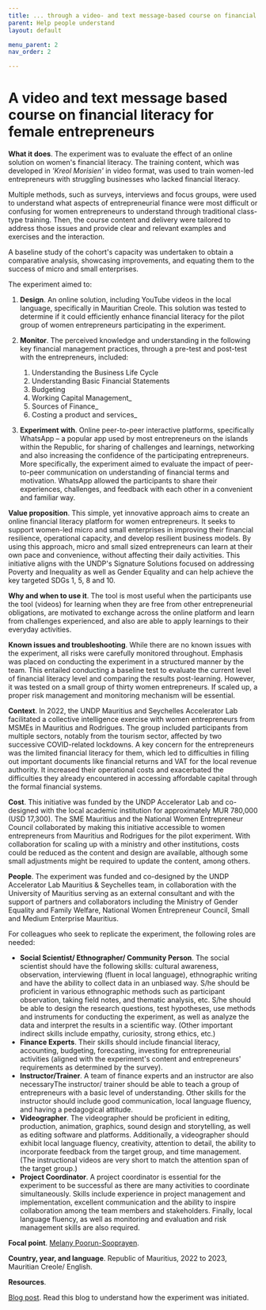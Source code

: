 ```yaml
---
title: ... through a video- and text message-based course on financial literacy for female entrepreneurs
parent: Help people understand
layout: default

menu_parent: 2
nav_order: 2

---
```

# A video and text message based course on financial literacy for female entrepreneurs

**What it does**. The experiment was to evaluate the effect of an online solution on women's financial literacy. The training content, which was developed in _'Kreol Morisien'_ in video format, was used to train women-led entrepreneurs with struggling businesses who lacked financial literacy.

 Multiple methods, such as surveys, interviews and focus groups, were used to understand what aspects of entrepreneurial finance were most difficult or confusing for women entrepreneurs to understand through traditional class-type training. Then, the course content and delivery were tailored to address those issues and provide clear and relevant examples and exercises and the interaction.

 A baseline study of the cohort's capacity was undertaken to obtain a comparative analysis, showcasing improvements, and equating them to the success of micro and small enterprises.

The experiment aimed to:

1. **Design**. An online solution, including YouTube videos in the local language, specifically in Mauritian Creole. This solution was tested to determine if it could efficiently enhance financial literacy for the pilot group of women entrepreneurs participating in the experiment.
2. **Monitor**. The perceived knowledge and understanding in the following key financial management practices, through a pre-test and post-test with the entrepreneurs, included:
    1. Understanding the Business Life Cycle
    2. Understanding Basic Financial Statements
    3. Budgeting
    4. Working Capital Management_
    5. Sources of Finance_
    6. Costing a product and services_

1. **Experiment with**. Online peer-to-peer interactive platforms, specifically WhatsApp – a popular app used by most entrepreneurs on the islands within the Republic, for sharing of challenges and learnings, networking and also increasing the confidence of the participating entrepreneurs. More specifically, the experiment aimed to evaluate the impact of peer-to-peer communication on understanding of financial terms and motivation. WhatsApp allowed the participants to share their experiences, challenges, and feedback with each other in a convenient and familiar way.

**Value proposition**. This simple, yet innovative approach aims to create an online financial literacy platform for women entrepreneurs. It seeks to support women-led micro and small enterprises in improving their financial resilience, operational capacity, and develop resilient business models. By using this approach, micro and small sized entrepreneurs can learn at their own pace and convenience, without affecting their daily activities. This initiative aligns with the UNDP's Signature Solutions focused on addressing Poverty and Inequality as well as Gender Equality and can help achieve the key targeted SDGs 1, 5, 8 and 10.

**Why and when to use it**. The tool is most useful when the participants use the tool (videos) for learning when they are free from other entrepreneurial obligations, are motivated to exchange across the online platform and learn from challenges experienced, and also are able to apply learnings to their everyday activities.

**Known issues and troubleshooting**. While there are no known issues with the experiment, all risks were carefully monitored throughout. Emphasis was placed on conducting the experiment in a structured manner by the team. This entailed conducting a baseline test to evaluate the current level of financial literacy level and comparing the results post-learning. However, it was tested on a small group of thirty women entrepreneurs. If scaled up, a proper risk management and monitoring mechanism will be essential.

**Context**. In 2022, the UNDP Mauritius and Seychelles Accelerator Lab facilitated a collective intelligence exercise with women entrepreneurs from MSMEs in Mauritius and Rodrigues. The group included participants from multiple sectors, notably from the tourism sector, affected by two successive COVID-related lockdowns. A key concern for the entrepreneurs was the limited financial literacy for them, which led to difficulties in filling out important documents like financial returns and VAT for the local revenue authority. It increased their operational costs and exacerbated the difficulties they already encountered in accessing affordable capital through the formal financial systems.

**Cost**. This initiative was funded by the UNDP Accelerator Lab and co-designed with the local academic institution for approximately MUR 780,000 (USD 17,300). The SME Mauritius and the National Women Entrepreneur Council collaborated by making this initiative accessible to women entrepreneurs from Mauritius and Rodrigues for the pilot experiment. With collaboration for scaling up with a ministry and other institutions, costs could be reduced as the content and design are available, although some small adjustments might be required to update the content, among others.

**People**. The experiment was funded and co-designed by the UNDP Accelerator Lab Mauritius & Seychelles team, in collaboration with the University of Mauritius serving as an external consultant and with the support of partners and collaborators including the Ministry of Gender Equality and Family Welfare, National Women Entrepreneur Council, Small and Medium Enterprise Mauritius.

For colleagues who seek to replicate the experiment, the following roles are needed:

* **Social Scientist/ Ethnographer/ Community Person**. The social scientist should have the following skills: cultural awareness, observation, interviewing (fluent in local language), ethnographic writing and have the ability to collect data in an unbiased way. S/he should be proficient in various ethnographic methods such as participant observation, taking field notes, and thematic analysis, etc. S/he should be able to design the research questions, test hypotheses, use methods and instruments for conducting the experiment, as well as analyze the data and interpret the results in a scientific way. (Other important indirect skills include empathy, curiosity, strong ethics, etc.)
* **Finance Experts**. Their skills should include financial literacy, accounting, budgeting, forecasting, investing for entrepreneurial activities (aligned with the experiment's content and entrepreneurs' requirements as determined by the survey). 
* **Instructor/Trainer**. A team of finance experts and an instructor are also necessaryThe instructor/ trainer should be able to teach a group of entrepreneurs with a basic level of understanding. Other skills for the instructor should include good communication, local language fluency, and having a pedagogical attitude. 
* **Videographer**. The videographer should be proficient in editing, production, animation, graphics, sound design and storytelling, as well as editing software and platforms. Additionally, a videographer should exhibit local language fluency, creativity, attention to detail, the ability to incorporate feedback from the target group, and time management. (The instructional videos are very short to match the attention span of the target group.)
* **Project Coordinator**. A project coordinator is essential for the experiment to be successful as there are many activities to coordinate simultaneously. Skills include experience in project management and implementation, excellent communication and the ability to inspire collaboration among the team members and stakeholders. Finally, local language fluency, as well as monitoring and evaluation and risk management skills are also required.

**Focal point**. [Melany Poorun-Sooprayen](/Financial-inclusion-toolkit/contributors/Melany-Poorun-Sooprayen.html).

**Country, year, and language**. Republic of Mauritius, 2022 to 2023, Mauritian Creole/ English.

**Resources**.

[Blog post](https://www.undp.org/mauritius-seychelles/blog/30-women-entrepreneurs-participate-financial-literacy-experiment). Read this blog to understand how the experiment was initiated.

